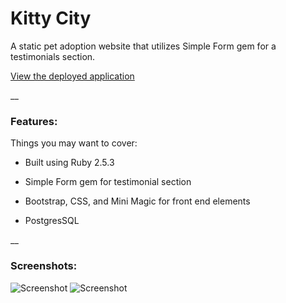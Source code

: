 # Kitty City

A static pet adoption website that utilizes Simple Form gem for a testimonials section.

[View the deployed application](https://alyssa-redman-quiz1.herokuapp.com/)

__

### Features: 

Things you may want to cover:

* Built using Ruby 2.5.3

* Simple Form gem for testimonial section

* Bootstrap, CSS, and Mini Magic for front end elements

* PostgresSQL

__

### Screenshots:
![Screenshot](quiz1landing.png)
![Screenshot](quiz1simpleform.png)